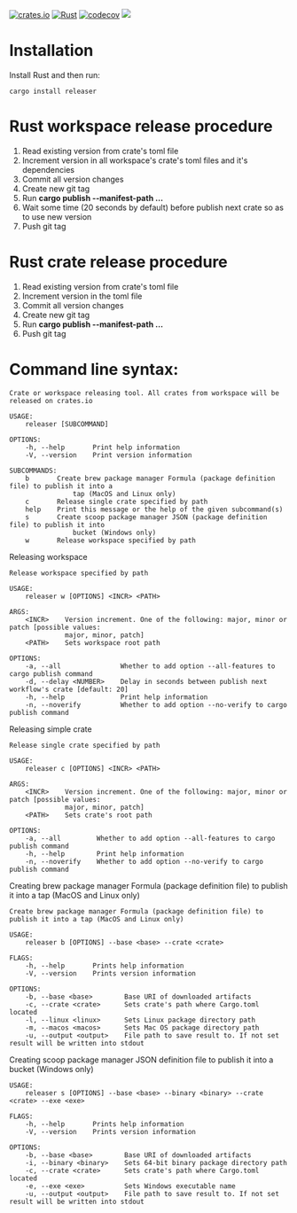 [![crates.io](https://img.shields.io/crates/v/releaser.svg)](https://crates.io/crates/releaser)
[![Rust](https://github.com/aegoroff/releaser/actions/workflows/rust.yml/badge.svg)](https://github.com/aegoroff/releaser/actions/workflows/rust.yml)
[![codecov](https://codecov.io/gh/aegoroff/releaser/branch/master/graph/badge.svg?token=A2vtLxosWU)](https://codecov.io/gh/aegoroff/releaser)
[![](https://tokei.rs/b1/github/aegoroff/releaser?category=code)](https://github.com/XAMPPRocky/tokei)

# Installation
Install Rust and then run:
```shell
cargo install releaser
```
# Rust workspace release procedure
1. Read existing version from crate's toml file
2. Increment version in all workspace's crate's toml files and it's dependencies
3. Commit all version changes
4. Create new git tag
5. Run **cargo publish --manifest-path …**
6. Wait some time (20 seconds by default) before publish next crate so as to use new version   
7. Push git tag

# Rust crate release procedure
1. Read existing version from crate's toml file
2. Increment version in the toml file
3. Commit all version changes
4. Create new git tag
5. Run **cargo publish --manifest-path …**
6. Push git tag

# Command line syntax:
```
Crate or workspace releasing tool. All crates from workspace will be released on crates.io

USAGE:
    releaser [SUBCOMMAND]

OPTIONS:
    -h, --help       Print help information
    -V, --version    Print version information

SUBCOMMANDS:
    b       Create brew package manager Formula (package definition file) to publish it into a
                tap (MacOS and Linux only)
    c       Release single crate specified by path
    help    Print this message or the help of the given subcommand(s)
    s       Create scoop package manager JSON (package definition file) to publish it into
                bucket (Windows only)
    w       Release workspace specified by path
```
Releasing workspace
```
Release workspace specified by path

USAGE:
    releaser w [OPTIONS] <INCR> <PATH>

ARGS:
    <INCR>    Version increment. One of the following: major, minor or patch [possible values:
              major, minor, patch]
    <PATH>    Sets workspace root path

OPTIONS:
    -a, --all               Whether to add option --all-features to cargo publish command
    -d, --delay <NUMBER>    Delay in seconds between publish next workflow's crate [default: 20]
    -h, --help              Print help information
    -n, --noverify          Whether to add option --no-verify to cargo publish command
```
Releasing simple crate
```
Release single crate specified by path

USAGE:
    releaser c [OPTIONS] <INCR> <PATH>

ARGS:
    <INCR>    Version increment. One of the following: major, minor or patch [possible values:
              major, minor, patch]
    <PATH>    Sets crate's root path

OPTIONS:
    -a, --all         Whether to add option --all-features to cargo publish command
    -h, --help        Print help information
    -n, --noverify    Whether to add option --no-verify to cargo publish command
```
Creating brew package manager Formula (package definition file) to publish it into a tap (MacOS and Linux
only)
```
Create brew package manager Formula (package definition file) to publish it into a tap (MacOS and Linux only)

USAGE:
    releaser b [OPTIONS] --base <base> --crate <crate>

FLAGS:
    -h, --help       Prints help information
    -V, --version    Prints version information

OPTIONS:
    -b, --base <base>        Base URI of downloaded artifacts
    -c, --crate <crate>      Sets crate's path where Cargo.toml located
    -l, --linux <linux>      Sets Linux package directory path
    -m, --macos <macos>      Sets Mac OS package directory path
    -u, --output <output>    File path to save result to. If not set result will be written into stdout
```
Creating scoop package manager JSON definition file to publish it into a bucket (Windows only)
```
USAGE:
    releaser s [OPTIONS] --base <base> --binary <binary> --crate <crate> --exe <exe>

FLAGS:
    -h, --help       Prints help information
    -V, --version    Prints version information

OPTIONS:
    -b, --base <base>        Base URI of downloaded artifacts
    -i, --binary <binary>    Sets 64-bit binary package directory path
    -c, --crate <crate>      Sets crate's path where Cargo.toml located
    -e, --exe <exe>          Sets Windows executable name
    -u, --output <output>    File path to save result to. If not set result will be written into stdout
```